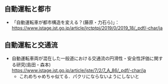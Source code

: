## 自動運転と都市
- 「自動運転車が都市構造を変える？(藤原・力石ら)」：
https://www.jstage.jst.go.jp/article/jrctptpj/2019/0/2019_18/_pdf/-char/ja
## 自動運転と交通流
- 自動運転車両が混在した一般道における交通流の円滑性・安全性評価に関する研究(島田・森本)
https://www.jstage.jst.go.jp/article/jste/7/2/7_A_86/_pdf/-char/ja
	- これめちゃめちゃ似てる．パクリにならないようにしないと

